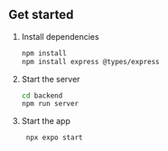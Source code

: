 
## Get started

1. Install dependencies

   ```bash
   npm install
   npm install express @types/express
   ```

2. Start the server
   ```bash
   cd backend
   npm run server
   ```

3. Start the app

   ```bash
    npx expo start
   ```


